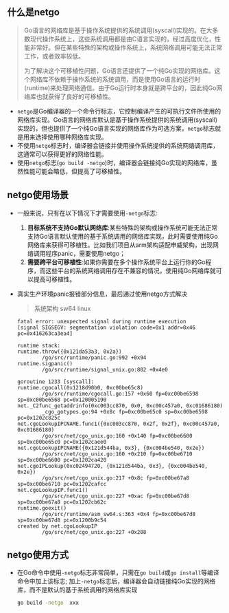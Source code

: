 ## 什么是netgo

> Go语言的网络库是基于操作系统提供的系统调用(syscall)实现的。在大多数现代操作系统上，这些系统调用都是由C语言实现的，经过高度优化，性能非常好。但在某些特殊的架构或操作系统上，系统网络调用可能无法正常工作，或者效率较低。
>
> 为了解决这个可移植性问题，Go语言还提供了一个纯Go实现的网络库。这个网络库不依赖于操作系统的系统调用，而是使用Go语言的运行时(runtime)来处理网络通信。由于Go运行时本身就是跨平台的，因此纯Go网络库也就获得了良好的可移植性。

- `netgo`是Go编译器的一个命令行标志，它控制编译产生的可执行文件所使用的网络库实现。Go语言的网络库默认是基于操作系统提供的系统调用(syscall)实现的，但也提供了一个纯Go语言实现的网络库作为可选方案，`netgo`标志就是用来选择使用哪种网络库实现。
- 不使用`netgo`标志时，编译器会链接并使用操作系统提供的系统网络调用库，这通常可以获得更好的网络性能。
- 使用`netgo`标志(`go build -netgo`)时，编译器会链接纯Go实现的网络库，虽然性能可能会略低，但提高了可移植性。

## netgo使用场景

- 一般来说，只有在以下情况下才需要使用`-netgo`标志:
  1. **目标系统不支持Go默认网络库**:某些特殊的架构或操作系统可能无法正常支持Go语言默认使用的基于系统调用的网络库实现，此时需要使用纯Go网络库来获得可移植性。比如我们项目从arm架构适配申威架构，出现网络调用程序panic，需要使用netgo；
  2. **需要跨平台可移植性**:如果你需要在多个操作系统平台上运行你的Go程序，而这些平台的系统网络调用存在不兼容的情况，使用纯Go网络库就可以提高可移植性。

- 真实生产环境panic报错部分信息，最后通过使用netgo方式解决

  > 系统架构 sw64 linux

  ```
  fatal error: unexpected signal during runtime execution
  [signal SIGSEGV: segmentation violation code=0x1 addr=0x46 pc=0x416263ca3ea4]
  
  runtime stack:
  runtime.throw({0x121da53a3, 0x2a})
          /go/src/runtime/panic.go:992 +0x94
  runtime.sigpanic()
          /go/src/runtime/signal_unix.go:802 +0x4e0
  
  goroutine 1233 [syscall]:
  runtime.cgocall(0x1218d90b0, 0xc00be65c8)
          /go/src/runtime/cgocall.go:157 +0x60 fp=0xc00be6598 sp=0xc00be6568 pc=0x120005190
  net._C2func_getaddrinfo(0xc003cc870, 0x0, 0xc00c457a0, 0xc01686180)
          _cgo_gotypes.go:94 +0x8c fp=0xc00be65c0 sp=0xc00be6598 pc=0x1202c825c
  net.cgoLookupIPCNAME.func1({0xc003cc870, 0x2f, 0x2f}, 0xc00c457a0, 0xc01686180)
          /go/src/net/cgo_unix.go:160 +0x140 fp=0xc00be6600 sp=0xc00be65c0 pc=0x1202caee0
  net.cgoLookupIPCNAME({0x121d544ba, 0x3}, {0xc004be540, 0x2e})
          /go/src/net/cgo_unix.go:160 +0x210 fp=0xc00be6710 sp=0xc00be6600 pc=0x1202ca420
  net.cgoIPLookup(0xc02494720, {0x121d544ba, 0x3}, {0xc004be540, 0x2e})
          /go/src/net/cgo_unix.go:217 +0x8c fp=0xc00be67a8 sp=0xc00be6710 pc=0x1202cafcc
  net.cgoLookupIP.func1()
          /go/src/net/cgo_unix.go:227 +0xac fp=0xc00be67d8 sp=0xc00be67a8 pc=0x1202cb62c
  runtime.goexit()
          /go/src/runtime/asm_sw64.s:363 +0x4 fp=0xc00be67d8 sp=0xc00be67d8 pc=0x1200b9c54
  created by net.cgoLookupIP
          /go/src/net/cgo_unix.go:227 +0x208
  ```

  

## netgo使用方式

- 在Go命令中使用`-netgo`标志非常简单，只需在`go build`或`go install`等编译命令中加上该标志; 加上`-netgo`标志后，编译器会自动链接纯Go实现的网络库，而不是默认的基于系统调用的网络库实现

  ```sh
  go build -netgo  xxx
  ```